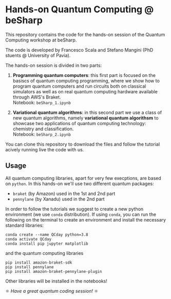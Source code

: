 # Hands-on Quantum Computing @ beSharp
This repository contains the code for the hands-on session of the Quantum Computing workshop at beSharp.   

The code is developed by Francesco Scala and Stefano Mangini (PhD stuents @ University of Pavia). 

The hands-on session is divided in two parts: 

1. **Programming quantum computers**: this first part is focused on the basiscs of quantum computing programming, where we show how to program quantum computers and run circuits both on classical simulators as well as on real quantum computing hardware available through AWS's Braket.  
Notebook: `beSharp_1.ipynb`

2. **Variational quantum algorithms**: in this second part we use a class of new quantum algorithms, namely **variational quantum algorithsm** to showcase two applications of quantum computing technology: chemistry and classification.  
Notebook: `beSharp_2.ipynb`  

You can clone this repository to download the files and follow the tutorial acively running live the code with us.  

## Usage  

All quantum computing libraries, apart for very few execptions, are based on `python`. In this hands-on we'll use two different quantum packages:
- `braket` (by Amazon) used in the 1st and 2nd part
- `pennylane` (by Xanadu) used in the 2nd part

In order to follow the tutorials we suggest to create a new python environment (we use `conda` distribution). If using `conda`, you can run the following on the terminal to create an environment and install the necessary standard libraries:

```
conda create --name QCday python=3.8
conda activate QCday
conda install pip jupyter matplotlib 
```

and the quantum computing libraries
```
pip install amazon-braket-sdk
pip install pennylane
pip install amazon-braket-pennylane-plugin
```

Other libraries will be installed in the notebooks!


⚛️ *Have a great quantum coding session!* ⚛️ 



